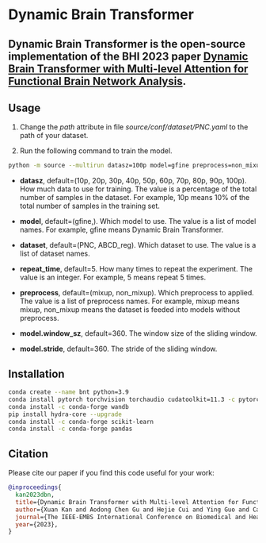 # Dynamic Brain Transformer

Dynamic Brain Transformer is the open-source implementation of the BHI 2023 paper [Dynamic Brain Transformer with Multi-level Attention for Functional Brain Network Analysis](https://arxiv.org/abs/2309.01941).
---

## Usage

1. Change the *path* attribute in file *source/conf/dataset/PNC.yaml* to the path of your dataset.

2. Run the following command to train the model.

```bash
python -m source --multirun datasz=100p model=gfine preprocess=non_mixup project=EGT dataset=ABCD_reg group_attr=w24_s24_mask1_nodo_pos_emb repeat_time=5 model.control=2 model.window_sz=24 model.stride=24 model.mask_0=false model.fc_dropout=false
```

- **datasz**, default=(10p, 20p, 30p, 40p, 50p, 60p, 70p, 80p, 90p, 100p). How much data to use for training. The value is a percentage of the total number of samples in the dataset. For example, 10p means 10% of the total number of samples in the training set.

- **model**, default=(gfine,). Which model to use. The value is a list of model names. For example, gfine means Dynamic Brain Transformer.

- **dataset**, default=(PNC, ABCD_reg). Which dataset to use. The value is a list of dataset names.

- **repeat_time**, default=5. How many times to repeat the experiment. The value is an integer. For example, 5 means repeat 5 times.

- **preprocess**, default=(mixup, non_mixup). Which preprocess to applied. The value is a list of preprocess names. For example, mixup means mixup, non_mixup means the dataset is feeded into models without preprocess.

- **model.window_sz**, default=360. The window size of the sliding window.

- **model.stride**, default=360. The stride of the sliding window.

## Installation

```bash
conda create --name bnt python=3.9
conda install pytorch torchvision torchaudio cudatoolkit=11.3 -c pytorch
conda install -c conda-forge wandb
pip install hydra-core --upgrade
conda install -c conda-forge scikit-learn
conda install -c conda-forge pandas
```

## Citation

Please cite our paper if you find this code useful for your work:
```bibtex
@inproceedings{
  kan2023dbn,
  title={Dynamic Brain Transformer with Multi-level Attention for Functional Brain Network Analysis},
  author={Xuan Kan and Aodong Chen Gu and Hejie Cui and Ying Guo and Carl Yang},
  journal={The IEEE-EMBS International Conference on Biomedical and Health Informatics},
  year={2023},
}
```
